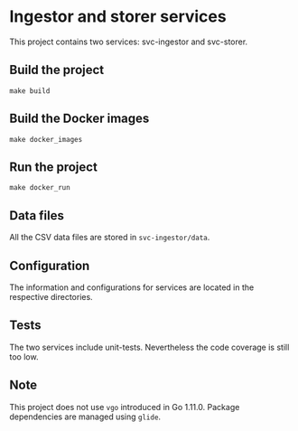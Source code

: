 # Ingestor and storer services

This project contains two services: svc-ingestor and svc-storer.

## Build the project
```
make build
```

## Build the Docker images
```
make docker_images
```

## Run the project
```
make docker_run
```

## Data files
All the CSV data files are stored in `svc-ingestor/data`.

## Configuration
The information and configurations for services are located in the respective
directories.

## Tests
The two services include unit-tests. Nevertheless the code coverage is still
too low.

## Note
This project does not use `vgo` introduced in Go 1.11.0. Package dependencies
are managed using `glide`.
